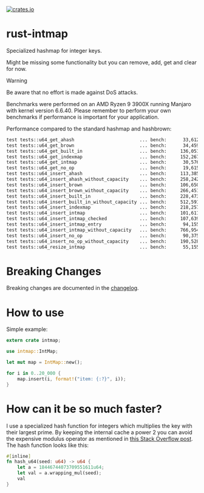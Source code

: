 [![crates.io](https://img.shields.io/crates/v/intmap.svg)](https://crates.io/crates/intmap)

# rust-intmap
Specialized hashmap for integer keys.

Might be missing some functionality but you can remove, add, get and clear for now.

> [!WARNING]  
> Be aware that no effort is made against DoS attacks.

Benchmarks were performed on an AMD Ryzen 9 3900X running Manjaro with kernel version 6.6.40. Please remember to perform your own benchmarks if performance is important for your application.

Performance compared to the standard hashmap and hashbrown:

```txt
test tests::u64_get_ahash                        ... bench:      33,612.79 ns/iter (+/- 1,338.91)
test tests::u64_get_brown                        ... bench:      34,459.40 ns/iter (+/- 563.82)
test tests::u64_get_built_in                     ... bench:     136,051.06 ns/iter (+/- 4,299.34)
test tests::u64_get_indexmap                     ... bench:     152,267.24 ns/iter (+/- 1,558.03)
test tests::u64_get_intmap                       ... bench:      30,576.66 ns/iter (+/- 1,642.70)
test tests::u64_get_no_op                        ... bench:      19,615.53 ns/iter (+/- 458.64)
test tests::u64_insert_ahash                     ... bench:     113,385.46 ns/iter (+/- 874.49)
test tests::u64_insert_ahash_without_capacity    ... bench:     258,242.55 ns/iter (+/- 54,208.86)
test tests::u64_insert_brown                     ... bench:     106,650.39 ns/iter (+/- 4,901.79)
test tests::u64_insert_brown_without_capacity    ... bench:     266,451.22 ns/iter (+/- 3,946.98)
test tests::u64_insert_built_in                  ... bench:     228,473.96 ns/iter (+/- 3,778.64)
test tests::u64_insert_built_in_without_capacity ... bench:     512,591.70 ns/iter (+/- 12,306.74)
test tests::u64_insert_indexmap                  ... bench:     218,257.40 ns/iter (+/- 72,881.46)
test tests::u64_insert_intmap                    ... bench:     101,611.15 ns/iter (+/- 4,536.83)
test tests::u64_insert_intmap_checked            ... bench:     107,639.17 ns/iter (+/- 1,862.78)
test tests::u64_insert_intmap_entry              ... bench:      94,155.26 ns/iter (+/- 1,357.05)
test tests::u64_insert_intmap_without_capacity   ... bench:     766,954.68 ns/iter (+/- 12,577.93)
test tests::u64_insert_no_op                     ... bench:      90,375.35 ns/iter (+/- 1,144.02)
test tests::u64_insert_no_op_without_capacity    ... bench:     190,528.64 ns/iter (+/- 5,733.59)
test tests::u64_resize_intmap                    ... bench:      55,155.88 ns/iter (+/- 648.32)
```
# Breaking Changes

Breaking changes are documented in the [changelog](CHANGELOG.md).

# How to use
Simple example:

```rust
extern crate intmap;

use intmap::IntMap;

let mut map = IntMap::new();

for i in 0..20_000 {
    map.insert(i, format!("item: {:?}", i));
}
```

# How can it be so much faster?
I use a specialized hash function for integers which multiplies the key with their largest prime. By keeping the internal cache a power 2 you can avoid the expensive modulus operator as mentioned in [this Stack Overflow post](http://stackoverflow.com/questions/6670715/mod-of-power-2-on-bitwise-operators). The hash function looks like this:

```rust
#[inline]
fn hash_u64(seed: u64) -> u64 {
    let a = 18446744073709551611u64;
    let val = a.wrapping_mul(seed);
    val
}
```
